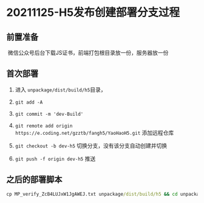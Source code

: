 # 20211125-H5发布创建部署分支过程

## 前置准备

​	微信公众号后台下载JS证书，前端打包根目录放一份，服务器放一份

## 首次部署

1. 进入 `unpackage/dist/build/h5`目录，

2. `git add -A`
3. `git commit -m 'dev-Build'`
4. `git remote add origin https://e.coding.net/gzztb/fangh5/YaoHaoH5.git` 添加远程仓库
5. `git checkout -b dev-h5` 切换分支，没有该分支自动创建并切换
6. `git push -f origin dev-h5` 推送

## 之后的部署脚本

```cmd
cp MP_verify_ZcB4LUJxW1JgAWEJ.txt unpackage/dist/build/h5 && cd unpackage/dist/build/h5 && rm -rf ./.git && git init . && git add -A && git commit -m 'dev-Build' && git remote add origin https://e.coding.net/gzztb/fangh5/YaoHaoH5.git && git checkout -b dev-h5 && git push -f origin dev-h5 && cd ../../../..
```

